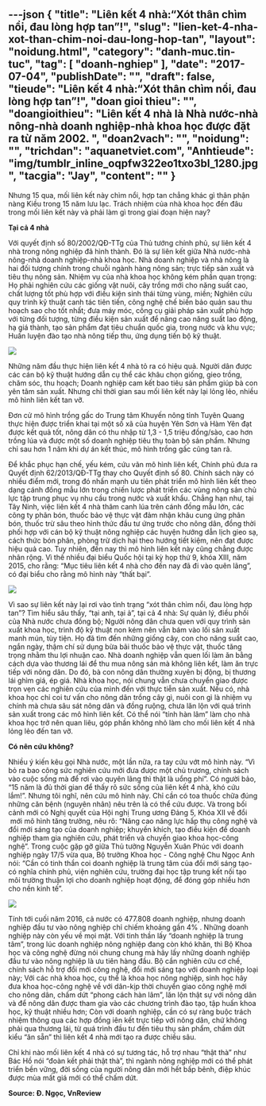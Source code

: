 ---json
{
    "title": "Liên kết 4 nhà:“Xót thân chìm nổi, đau lòng hợp tan”!",
    "slug": "lien-ket-4-nha-xot-than-chim-noi-dau-long-hop-tan",
    "layout": "noidung.html",
    "category": "danh-muc.tin-tuc",
    "tag": [
        "doanh-nghiep"
    ],
    "date": "2017-07-04",
    "publishDate": "",
    "draft": false,
    "tieude": "Liên kết 4 nhà:“Xót thân chìm nổi, đau lòng hợp tan”!",
    "doan gioi thieu": "",
    "doangioithieu": "Liên kết 4 nhà là Nhà nước-nhà nông-nhà doanh nghiệp-nhà khoa học được đặt ra từ năm 2002. ",
    "doan2vach": "",
    "noidung": "",
    "trichdan": "aquanetviet.com",
    "Anhtieude": "img/tumblr_inline_oqpfw322eo1txo3bl_1280.jpg",
    "tacgia": "Jay",
    "__content__": ""
}
---
<p>Nhưng 15 qua, mối li&ecirc;n kết n&agrave;y ch&igrave;m nổi, hợp tan chẳng kh&aacute;c g&igrave; th&acirc;n phận n&agrave;ng Kiều trong 15 năm lưu lạc. Tr&aacute;ch nhiệm của nh&agrave; khoa học đến đ&acirc;u trong mối li&ecirc;n kết n&agrave;y v&agrave; phải l&agrave;m g&igrave; trong giai đoạn hiện nay?</p>

<p><strong>Tại cả 4 nh&agrave;</strong></p>

<p>Với quyết định số 80/2002/QĐ-TTg của Thủ tướng ch&iacute;nh phủ, sự li&ecirc;n kết 4 nh&agrave; trong n&ocirc;ng nghiệp đ&atilde; h&igrave;nh th&agrave;nh. Đ&oacute; l&agrave; sự li&ecirc;n kết giữa Nh&agrave; nước-nh&agrave; n&ocirc;ng-nh&agrave; doanh nghiệp-nh&agrave; khoa học. Nh&agrave; doanh nghiệp v&agrave; nh&agrave; n&ocirc;ng l&agrave; hai đối tượng ch&iacute;nh trong chuỗi ng&agrave;nh h&agrave;ng n&ocirc;ng sản; trực tiếp sản xuất v&agrave; ti&ecirc;u thụ n&ocirc;ng sản. Nhiệm vụ của nh&agrave; khoa học kh&ocirc;ng k&eacute;m phần quan trọng: Họ phải nghi&ecirc;n cứu c&aacute;c giống vật nu&ocirc;i, c&acirc;y trồng mới cho năng suất cao, chất lượng tốt ph&ugrave; hợp với điều kiện sinh th&aacute;i từng v&ugrave;ng, miền; Nghi&ecirc;n cứu quy tr&igrave;nh kỹ thuật canh t&aacute;c ti&ecirc;n tiến, c&ocirc;ng nghệ chế biến bảo quản sau thu hoạch sao cho tốt nhất; đưa m&aacute;y m&oacute;c, c&ocirc;ng cụ giải ph&aacute;p sản xuất ph&ugrave; hợp với từng đối tượng, từng điều kiện sản xuất để n&acirc;ng cao năng suất lao động, hạ gi&aacute; th&agrave;nh, tạo sản phẩm đạt ti&ecirc;u chuẩn quốc gia, trong nước v&agrave; khu vực; Huấn luyện đ&agrave;o tạo nh&agrave; n&ocirc;ng tiếp thu, ứng dụng tiến bộ kỹ thuật.</p>

<p><img src="http://68.media.tumblr.com/d61df075e49043a593f8ccdcfac0d27b/tumblr_inline_oqpfz3v7Dg1txo3bl_1280.jpg" /></p>

<p>Những năm đầu thực hiện li&ecirc;n kết 4 nh&agrave; tỏ ra c&oacute; hiệu quả. Người d&acirc;n được c&aacute;c c&aacute;n bộ kỹ thuật hướng dẫn cụ thể c&aacute;c kh&acirc;u chọn giống, gieo trồng, chăm s&oacute;c, thu hoạch; Doanh nghiệp cam kết bao ti&ecirc;u sản phẩm gi&uacute;p b&agrave; con y&ecirc;n t&acirc;m sản xuất. Nhưng chỉ thời gian sau mối li&ecirc;n kết n&agrave;y lại lỏng lẻo, nhiều m&ocirc; h&igrave;nh li&ecirc;n kết tan vỡ.</p>

<p>Đơn cử m&ocirc; h&igrave;nh trồng gấc do Trung t&acirc;m Khuyến n&ocirc;ng tỉnh Tuy&ecirc;n Quang thực hiện được triển khai tại một số x&atilde; của huyện Y&ecirc;n Sơn v&agrave; H&agrave;m Y&ecirc;n đạt được kết quả tốt, n&ocirc;ng d&acirc;n c&oacute; thu nhập từ 1,3 - 1,5 triệu đồng/s&agrave;o, cao hơn trồng l&uacute;a v&agrave; được một số doanh nghiệp ti&ecirc;u thụ to&agrave;n bộ sản phẩm. Nhưng chỉ sau hơn 1 năm khi dự &aacute;n kết th&uacute;c, m&ocirc; h&igrave;nh trồng gấc cũng tan r&atilde;.</p>

<p>Để khắc phục hạn chế, yếu k&eacute;m, cứu v&atilde;n m&ocirc; h&igrave;nh li&ecirc;n kết, Ch&iacute;nh phủ đưa ra Quyết định 62/2013/QĐ-TTg thay cho Quyết định số 80. Ch&iacute;nh s&aacute;ch n&agrave;y c&oacute; nhiều điểm mới, trong đ&oacute; nhấn mạnh ưu ti&ecirc;n ph&aacute;t triển m&ocirc; h&igrave;nh li&ecirc;n kết theo dạng c&aacute;nh đồng mẫu lớn trong chiến lược ph&aacute;t triển c&aacute;c v&ugrave;ng n&ocirc;ng sản chủ lực tập trung phục vụ nhu cầu trong nước v&agrave; xuất khẩu. Chẳng hạn như, tại T&acirc;y Ninh, việc li&ecirc;n kết 4 nh&agrave; th&acirc;m canh l&uacute;a tr&ecirc;n c&aacute;nh đồng mẫu lớn, c&aacute;c c&ocirc;ng ty ph&acirc;n b&oacute;n, thuốc bảo vệ thực vật đảm nhận kh&acirc;u cung ứng ph&acirc;n b&oacute;n, thuốc trừ s&acirc;u theo h&igrave;nh thức đầu tư ứng trước cho n&ocirc;ng d&acirc;n, đồng thời phối hợp với c&aacute;n bộ kỹ thuật n&ocirc;ng nghiệp c&aacute;c huyện hướng dẫn lịch gieo sạ, c&aacute;ch thức b&oacute;n ph&acirc;n, ph&ograve;ng trừ dịch hại theo hướng tiết kiệm, n&ecirc;n đạt được hiệu quả cao. Tuy nhi&ecirc;n, đến nay th&igrave; m&ocirc; h&igrave;nh li&ecirc;n kết n&agrave;y cũng chẳng được nh&acirc;n rộng. V&igrave; thế nhiều đại biểu Quốc hội tại kỳ họp thứ 9, kh&oacute;a XIII, năm 2015, cho rằng: &ldquo;Mục ti&ecirc;u li&ecirc;n kết 4 nh&agrave; cho đến nay đ&atilde; đi v&agrave;o qu&ecirc;n l&atilde;ng&rdquo;, c&oacute; đại biểu cho rằng m&ocirc; h&igrave;nh n&agrave;y &ldquo;thất bại&rdquo;.</p>

<p><img src="http://68.media.tumblr.com/104493c89390038caf1f37e603b9ec3f/tumblr_inline_oqpg0toDBO1txo3bl_1280.jpg" /></p>

<p>V&igrave; sao sự li&ecirc;n kết n&agrave;y lại rơi v&agrave;o t&igrave;nh trạng &ldquo;x&oacute;t th&acirc;n ch&igrave;m nổi, đau l&ograve;ng hợp tan&rdquo;? T&igrave;m hiểu s&acirc;u thấy, &ldquo;tại anh, tại ả&rdquo;, tại cả 4 nh&agrave;: Sự quản l&yacute;, điều phối của Nh&agrave; nước chưa đồng bộ; Người n&ocirc;ng d&acirc;n chưa quen với quy tr&igrave;nh sản xuất khoa học, tr&igrave;nh độ kỹ thuật non k&eacute;m n&ecirc;n vẫn b&aacute;m v&agrave;o lối sản xuất manh m&uacute;n, t&ugrave;y tiện. Họ đ&atilde; t&igrave;m đến những giống c&acirc;y, con cho năng suất cao, ngắn ng&agrave;y, thậm ch&iacute; sử dụng bừa b&atilde;i thuốc bảo vệ thực vật, thuốc tăng trọng nhằm thu lợi nhuận cao. Nh&agrave; doanh nghiệp vẫn quen lối l&agrave;m ăn bằng c&aacute;ch dựa v&agrave;o thương l&aacute;i để thu mua n&ocirc;ng sản m&agrave; kh&ocirc;ng li&ecirc;n kết, l&agrave;m ăn trực tiếp với n&ocirc;ng d&acirc;n. Do đ&oacute;, b&agrave; con n&ocirc;ng d&acirc;n thường xuy&ecirc;n bị động, bị thương l&aacute;i gh&igrave;m gi&aacute;, &eacute;p gi&aacute;. Nh&agrave; khoa học, n&oacute;i chung vẫn chưa chuyển giao được trọn vẹn c&aacute;c nghi&ecirc;n cứu của m&igrave;nh đến với thực tiễn sản xuất. Nếu c&oacute;, nh&agrave; khoa học chỉ coi tư vấn cho n&ocirc;ng d&acirc;n trồng c&acirc;y g&igrave;, nu&ocirc;i con g&igrave; l&agrave; nhiệm vụ ch&iacute;nh m&agrave; chưa s&acirc;u s&aacute;t n&ocirc;ng d&acirc;n v&agrave; đồng ruộng, chưa lăn lộn với qu&aacute; tr&igrave;nh sản xuất trong c&aacute;c m&ocirc; h&igrave;nh li&ecirc;n kết. C&oacute; thể n&oacute;i &ldquo;t&iacute;nh h&agrave;n l&acirc;m&rdquo; l&agrave;m cho nh&agrave; khoa học trở n&ecirc;n quan li&ecirc;u, g&oacute;p phần kh&ocirc;ng nhỏ l&agrave;m cho mối li&ecirc;n kết 4 nh&agrave; lỏng lẻo đến tan vỡ.</p>

<p><strong>C&oacute; n&ecirc;n cứu kh&ocirc;ng?</strong></p>

<p>Nhiều &yacute; kiến k&ecirc;u gọi Nh&agrave; nước, một lần nữa, ra tay cứu vớt m&ocirc; h&igrave;nh n&agrave;y. &ldquo;V&igrave; bỏ ra bao c&ocirc;ng sức nghi&ecirc;n cứu mới đưa được một chủ trương, ch&iacute;nh s&aacute;ch v&agrave;o cuộc sống m&agrave; để rơi v&agrave;o quy&ecirc;n l&atilde;ng th&igrave; thật l&agrave; uổng ph&iacute;&rdquo;. C&oacute; người bảo, &ldquo;15 năm l&agrave; đủ thời gian để thấy r&otilde; sức sống của li&ecirc;n kết 4 nh&agrave;, kh&oacute; cứu lắm!&rdquo;. Nhưng t&ocirc;i nghĩ, n&ecirc;n cứu m&ocirc; h&igrave;nh n&agrave;y. Chỉ cần c&oacute; toa thuốc chữa đ&uacute;ng những căn bệnh (nguy&ecirc;n nh&acirc;n) n&ecirc;u tr&ecirc;n l&agrave; c&oacute; thể cứu được. V&agrave; trong bối cảnh mới c&oacute; Nghị quyết của Hội nghị Trung ương Đảng 5, Kh&oacute;a XII về đổi &nbsp;mới m&ocirc; h&igrave;nh tăng trưởng, n&ecirc;u r&otilde;: &ldquo;N&acirc;ng cao năng lực hấp thụ c&ocirc;ng nghệ v&agrave; đổi mới s&aacute;ng tạo của doanh nghiệp; khuyến kh&iacute;ch, tạo điều kiện để doanh nghiệp tham gia nghi&ecirc;n cứu, ph&aacute;t triển v&agrave; chuyển giao khoa học-c&ocirc;ng nghệ&rdquo;. Trong cuộc gặp gỡ giữa Thủ tưởng Nguyễn Xu&acirc;n Ph&uacute;c với doanh nghiệp ng&agrave;y 17/5 vừa qua, Bộ trưởng Khoa học - C&ocirc;ng nghệ Chu Ngọc Anh n&oacute;i: &ldquo;Cần c&oacute; tinh thần coi doanh nghiệp l&agrave; trung t&acirc;m của đổi mới s&aacute;ng tạo-c&oacute; nghĩa ch&iacute;nh phủ, viện nghi&ecirc;n cứu, trường đại học tập trung kết nối tạo m&ocirc;i trường thuận lợi cho doanh nghiệp hoạt động, để đ&oacute;ng g&oacute;p nhiều hơn cho nền kinh tế&rdquo;.</p>

<p><img src="http://68.media.tumblr.com/7312fe0825f41a9367237e3ad94e6626/tumblr_inline_oqpg2jjBJm1txo3bl_1280.jpg" /></p>

<p>T&iacute;nh tới cuối năm 2016, cả nước c&oacute; 477.808 doanh nghiệp, nhưng doanh nghiệp đầu tư v&agrave;o n&ocirc;ng nghiệp chỉ chiếm khoảng gần 4% . Những doanh nghiệp n&agrave;y c&ograve;n yếu về mọi mặt. Với tinh thần lấy &ldquo;doanh nghiệp l&agrave; trung t&acirc;m&rdquo;, trong l&uacute;c doanh nghiệp n&ocirc;ng nghiệp đang c&ograve;n kh&oacute; khăn, th&igrave; Bộ Khoa học v&agrave; c&ocirc;ng nghệ đừng n&oacute;i chung chung m&agrave; h&atilde;y lấy những doanh nghiệp đầu tư v&agrave;o n&ocirc;ng nghiệp l&agrave; ưu ti&ecirc;n h&agrave;ng đầu. Bộ cần nghi&ecirc;n cứu cơ chế, ch&iacute;nh s&aacute;ch hỗ trợ đổi mới c&ocirc;ng nghệ, đổi mới s&aacute;ng tạo với doanh nghiệp loại n&agrave;y; Với c&aacute;c nh&agrave; khoa học, cụ thể l&agrave; khoa học n&ocirc;ng nghiệp, sinh học h&atilde;y đưa khoa học-c&ocirc;ng nghệ về với d&acirc;n-kịp thời chuyển giao c&ocirc;ng nghệ mới cho n&ocirc;ng d&acirc;n, chấm dứt &ldquo;phong c&aacute;ch h&agrave;n l&acirc;m&rdquo;, lăn lộn thật sự với n&ocirc;ng d&acirc;n v&agrave; để n&ocirc;ng d&acirc;n được tham gia v&agrave;o c&aacute;c chương tr&igrave;nh đ&agrave;o tạo, tập huấn khoa học, kỹ thuật nhiều hơn; C&ograve;n với doanh nghiệp, cần c&oacute; sự r&agrave;ng buộc tr&aacute;ch nhiệm th&ocirc;ng qua c&aacute;c hợp đồng i&ecirc;n kết trực tiếp với n&ocirc;ng d&acirc;n, chứ kh&ocirc;ng phải qua thương l&aacute;i, từ qu&aacute; tr&igrave;nh đầu tư đến ti&ecirc;u thụ sản phẩm, chấm dứt kiểu &ldquo;ăn sẵn&rdquo; th&igrave; li&ecirc;n kết 4 nh&agrave; mới tạo ra được chiều s&acirc;u.</p>

<p>Chỉ khi n&agrave;o mối li&ecirc;n kết 4 nh&agrave; c&oacute; sự tương t&aacute;c, hỗ trợ nhau &ldquo;thật th&agrave;&rdquo; như B&aacute;c Hồ n&oacute;i &ldquo;đo&agrave;n kết phải thật th&agrave;&rdquo;, th&igrave; ng&agrave;nh n&ocirc;ng nghiệp mới c&oacute; thể ph&aacute;t triển bền vững, đời sống của người n&ocirc;ng d&acirc;n mới hết bấp b&ecirc;nh, điệp kh&uacute;c được m&ugrave;a mất gi&aacute; mới c&oacute; thể chấm dứt.</p>

<p><strong>Source: Đ. Ngọc, VnReview</strong></p>
